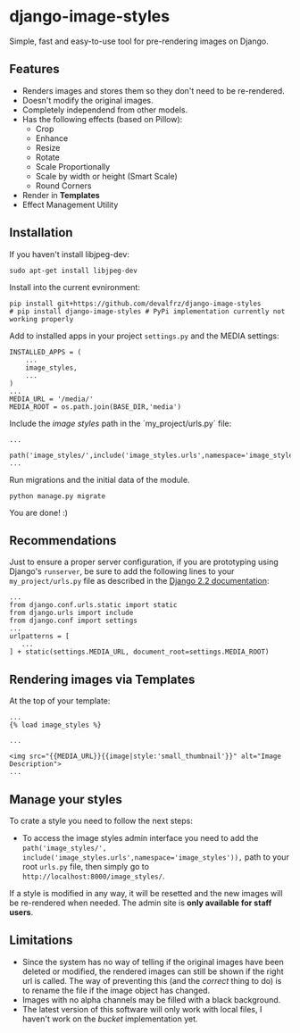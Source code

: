 # django-image-styles
Simple, fast and easy-to-use tool for pre-rendering images on Django.

## Features
- Renders images and stores them so they don't need to be re-rendered.
- Doesn't modify the original images.
- Completely independend from other models.
- Has the following effects (based on Pillow):
  - Crop
  - Enhance
  - Resize
  - Rotate
  - Scale Proportionally
  - Scale by width or height (Smart Scale)
  - Round Corners
- Render in **Templates**
- Effect Management Utility

## Installation

If you haven't install libjpeg-dev:
```
sudo apt-get install libjpeg-dev
```

Install into the current evnironment:
```
pip install git+https://github.com/devalfrz/django-image-styles
# pip install django-image-styles # PyPi implementation currently not working properly
```
Add to installed apps in your project `settings.py` and the MEDIA settings:
```
INSTALLED_APPS = (
    ...
    image_styles,
    ...
)
...
MEDIA_URL = '/media/'
MEDIA_ROOT = os.path.join(BASE_DIR,'media')
```
Include the _image styles_ path in the ´my_project/urls.py´ file:

```
...
    path('image_styles/',include('image_styles.urls',namespace='image_styles')),
...
```
Run migrations and the initial data of the module.
```
python manage.py migrate
```
You are done! :)

## Recommendations

Just to ensure a proper server configuration, if you are prototyping using Django's `runserver`, be sure to add the following lines to your `my_project/urls.py` file as described in the [Django 2.2 documentation](https://docs.djangoproject.com/en/2.2/howto/static-files/):
```
...
from django.conf.urls.static import static
from django.urls import include
from django.conf import settings
...
urlpatterns = [
   ...
] + static(settings.MEDIA_URL, document_root=settings.MEDIA_ROOT)
```
## Rendering images via Templates

At the top of your template:
```
...
{% load image_styles %}

...

<img src="{{MEDIA_URL}}{{image|style:'small_thumbnail'}}" alt="Image Description">
...
```

## Manage your styles

To crate a style you need to follow the next steps:
* To access the image styles admin interface you need to add the `path('image_styles/', include('image_styles.urls',namespace='image_styles')),` path to your root `urls.py` file, then simply go to `http://localhost:8000/image_styles/`.

If a style is modified in any way, it will be resetted and the new images will be re-rendered when needed. The admin site is **only available for staff users**.

## Limitations

- Since the system has no way of telling if the original images have been deleted or modified, the rendered images can still be shown if the right url is called. The way of preventing this (and the *correct* thing to do) is to rename the file if the image object has changed.
- Images with no alpha channels may be filled with a black background.
- The latest version of this software will only work with local files, I haven't work on the _bucket_ implementation yet.
